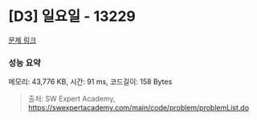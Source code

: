 # [D3] 일요일 - 13229 

[문제 링크](https://swexpertacademy.com/main/code/problem/problemDetail.do?contestProbId=AX0SaDW6L2oDFASs) 

### 성능 요약

메모리: 43,776 KB, 시간: 91 ms, 코드길이: 158 Bytes



> 출처: SW Expert Academy, https://swexpertacademy.com/main/code/problem/problemList.do